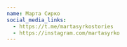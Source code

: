 ```yaml
---
name: Марта Сирко
social_media_links:
  - https://t.me/martasyrkostories
  - https://instagram.com/martasyrko
---
```

